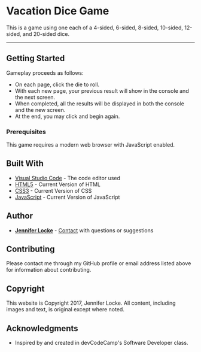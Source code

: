 
Vacation Dice Game
===================
This is a game using one each of a 4-sided, 6-sided, 8-sided, 10-sided, 12-sided, and 20-sided dice.

----------

## Getting Started
Gameplay proceeds as follows:
* On each page, click the die to roll.
* With each new page, your previous result will show in the console and the next screen.
* When completed, all the results will be displayed in both the console and the new screen.
* At the end, you may click and begin again.

### Prerequisites
This game requires a modern web browser with JavaScript enabled.

## Built With
* [Visual Studio Code](https://code.visualstudio.com/) - The code editor used
* [HTML5](https://www.w3schools.com/html/html5_intro.asp) - Current Version of HTML
* [CSS3](https://www.w3schools.com/css/default.asp) - Current Version of CSS
* [JavaScript](https://www.w3schools.com/js/) - Current Version of JavaScript

## Author

* [**Jennifer Locke**](https://github.com/jnnfrlocke) - [Contact](jnnfrlocke@gmail.com) with questions or suggestions

## Contributing

Please contact me through my GitHub profile or email address listed above for information about contributing.

## Copyright

This website is Copyright 2017, Jennifer Locke. All content, including images and text, is original except where noted.

## Acknowledgments

* Inspired by and created in devCodeCamp's Software Developer class.
